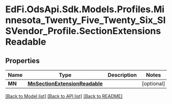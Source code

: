 # EdFi.OdsApi.Sdk.Models.Profiles.Minnesota_Twenty_Five_Twenty_Six_SISVendor_Profile.SectionExtensionsReadable

## Properties

Name | Type | Description | Notes
------------ | ------------- | ------------- | -------------
**MN** | [**MnSectionExtensionReadable**](MnSectionExtensionReadable.md) |  | [optional] 

[[Back to Model list]](../README.md#documentation-for-models) [[Back to API list]](../README.md#documentation-for-api-endpoints) [[Back to README]](../README.md)

